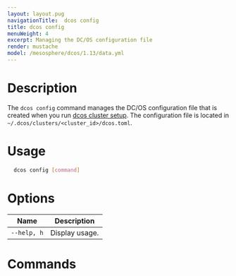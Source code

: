 ```yaml
---
layout: layout.pug
navigationTitle:  dcos config
title: dcos config
menuWeight: 4
excerpt: Managing the DC/OS configuration file
render: mustache
model: /mesosphere/dcos/1.13/data.yml
---
```


# Description

The `dcos config` command manages the DC/OS configuration file that is created when you run [dcos cluster setup](/mesosphere/dcos/1.13/cli/command-reference/dcos-cluster/dcos-cluster-setup/). The configuration file is located in `~/.dcos/clusters/<cluster_id>/dcos.toml`.

# Usage

```bash
  dcos config [command]
```

# Options

| Name |  Description |
|---------|-------------|
| `--help, h`   |   Display usage. |



# Commands

